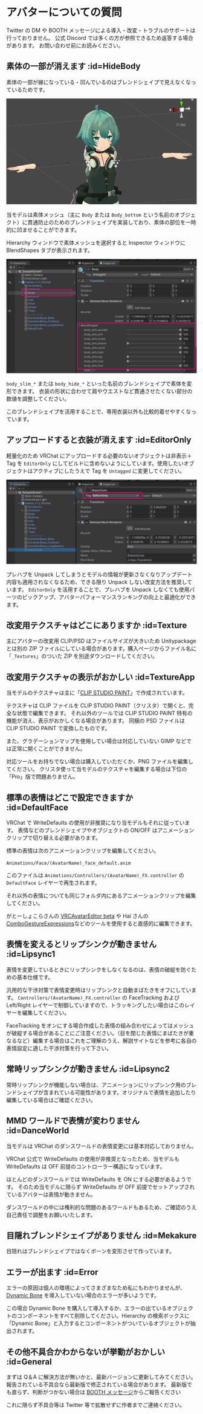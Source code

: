 # アバターについての質問

Twitter の DM や BOOTH メッセージによる導入・改変・トラブルのサポートは行っておりません。
公式 Discord では多くの方が参照できるため返答する場合があります。
お問い合わせ前にお読みください。

## 素体の一部が消えます :id=HideBody

素体の一部が線になっている・凹んでいるのはブレンドシェイプで見えなくなっているためです。

![](../images/qa/body_hideshapekey.png ":class=ss :size=500")

当モデルは素体メッシュ（主に `Body` または `Body_bottom` という名前のオブジェクト）に貫通防止のためのブレンドシェイプを実装しており、素体の部位を一時的に凹ませることができます。

Hierarchy ウィンドウで素体メッシュを選択すると Inspector ウィンドウに BlendShapes タブが表示されます。

![](../images/qa/body_hideshapekey02.png ":class=ss :size=800")

`body_slim_*` または `body_hide_*` といった名前のブレンドシェイプで素体を変形できます。
衣装の形状に合わせて肩やウエストなど貫通させたくない部分の数値を調整してください。

このブレンドシェイプを活用することで、専用衣装以外も比較的着せやすくなっています。

## アップロードすると衣装が消えます :id=EditorOnly

軽量化のため VRChat にアップロードする必要のないオブジェクトは非表示＋ Tag を `EditorOnly` にしてビルドに含めないようにしています。使用したいオブジェクトはアクティブにしたうえで Tag を `Untagged` に変更してください。

![](../images/qa/editoronly.png ":class=ss :size=800")

プレハブを Unpack してしまうとモデルの情報が更新さなくなりアップデート内容も適用されなくなるため、できる限り Unpack しない改変方法を推奨しています。 `EditorOnly` を活用することで、プレハブを Unpack しなくても使用パーツのピックアップ、アバターパフォーマンスランキングの向上と最適化ができます。

## 改変用テクスチャはどこにありますか :id=Texture

主にアバターの改変用 CLIP/PSD はファイルサイズが大きいため Unitypackage とは別の ZIP ファイルにしている場合があります。購入ページからファイル名に「`_Textures`」のついた ZIP を別途ダウンロードしてください。

## 改変用テクスチャの表示がおかしい :id=TextureApp

当モデルのテクスチャは主に「[CLIP STUDIO PAINT](https://www.clipstudio.net/)」で作成されています。

テクスチャは CLIP ファイルを CLIP STUDIO PAINT（クリスタ）で開くと、完全な状態で編集できます。
それ以外のツールでは CLIP STUDIO PAINT 特有の機能が消え、表示がおかしくなる場合があります。
同梱の PSD ファイルは CLIP STUDIO PAINT で変換したものです。

また、グラデーションマップを使用してい場合は対応していない GIMP などでは正常に開くことができません。

対応ツールをお持ちでない場合は購入していただくか、PNG ファイルを編集してください。
クリスタ使って当モデルのテクスチャを編集する場合は下位の「Pro」版で問題ありません。

## 標準の表情はどこで設定できますか :id=DefaultFace

VRChat で WriteDefaults の使用が非推奨になり当モデルもそれに従っています。
表情などのブレンドシェイプやオブジェクトの ON/OFF はアニメーションクリップで切り替える必要があります。

標準の表情は次のアニメーションクリップを編集してください。

`Animations/Face/(AvatarName)_face_default.anim`

このファイルは `Animations/Controllers/(AvatarName)_FX.controller` の `DefaultFace` レイヤーで再生されます。

それ以外の表情についても同じフォルダ内にあるアニメーションクリップを編集してください。

がとーしょこらさんの [VRCAvatarEditor beta](https://gatosyocora.booth.pm/items/1258744) や Haï さんの [ComboGestureExpressions](https://hai-vr.booth.pm/items/2219616)などのツールを使用すると直感的に編集できます。

## 表情を変えるとリップシンクが動きません :id=Lipsync1

表情を変更しているときにリップシンクをしなくなるのは、表情の破綻を防ぐための基本仕様です。

汎用的な干渉対策で表情変更時はリップシンクと自動まばたきをオフにしています。
`Controllers/(AvatarName)_FX.controller` の FaceTracking および Left/Right レイヤーで制御していますので、トラッキングしたい場合はこのレイヤーを編集してください。

FaceTracking をオンにする場合作成した表情の組み合わせによってはメッシュが破綻する場合があることにご注意ください。（目を閉じた表情にまばたきが重なるなど）編集する場合はこれをご理解のうえ、解説サイトなどを参考に各自の表情設定に適した干渉対策を行って下さい。

## 常時リップシンクが動きません :id=Lipsync2

常時リップシンクが機能しない場合は、アニメーションにリップシンク用のブレンドシェイプが含まれている可能性があります。オリジナルで表情を追加したり編集している場合はご確認ください。

## MMD ワールドで表情が変わりません :id=DanceWorld

当モデルは VRChat のダンスワールドの表情変更には基本対応しておりません。

VRChat 公式で WriteDefaults の使用が非推奨となったため、当モデルも WriteDefaults は OFF 前提のコントローラー構造になっています。

ほとんどのダンスワールドでは WriteDefaults を ON にする必要があるようです。
そのため当モデルに限らず WriteDefaults が OFF 前提でセットアップされているアバターは表情が動きません。

ダンスワールドの中には権利的な問題のあるワールドもあるため、ご確認のうえ自己責任で調整をお願いいたします。

## 目隠れブレンドシェイプがありません :id=Mekakure

目隠れはブレンドシェイプではなくボーンを変形させて作っています。

## エラーが出ます :id=Error

エラーの原因は個人の環境によってさまざまなため私にもわかりませんが、[Dynamic Bone](https://assetstore.unity.com/packages/tools/animation/dynamic-bone-16743?locale=ja-JP) を導入していない場合のエラーが多いようです。

この場合 Dynamic Bone を購入して導入するか、エラーの出ているオブジェクトのコンポーネントをすべて削除してください。Hierarchy の検索ボックスに「Dynamic Bone」と入力するとコンポーネントがついているオブジェクトが抽出されます。

## その他不具合かわからないが挙動がおかしい :id=General

まずは Q＆A に解決方法が無いかと、最新バージョンに更新してみてください。
報告されている不具合なら最新版で修正されている場合があります。
最新版でも直らず、判断がつかない場合は [BOOTH メッセージ](https://mio3works.booth.pm/)からご報告ください

これに限らず不具合等は Twitter 等で拡散せずに作者までご連絡ください。
